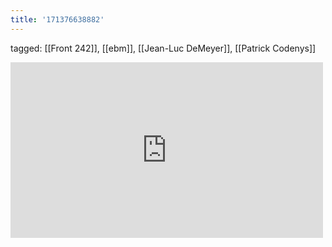 ```yaml
---
title: '171376638882'
---
```

tagged: [[Front 242]], [[ebm]], [[Jean-Luc DeMeyer]], [[Patrick Codenys]]
<iframe allow="accelerometer; autoplay; clipboard-write; encrypted-media; gyroscope; picture-in-picture" allowfullscreen="" frameborder="0" height="281" id="youtube_iframe" src="https://www.youtube.com/embed/SunX2z7MZZA?feature=oembed&amp;enablejsapi=1&amp;origin=https://safe.txmblr.com&amp;wmode=opaque" width="500"></iframe>